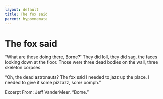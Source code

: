 ```yaml
---
layout: default
title: The fox said
parent: hypomnemata
---
```

# The fox said

“What are those doing there, Borne?” They did loll, they did sag, the faces looking down at the floor. Those were three dead bodies on the wall, three skeleton corpses.

“Oh, the dead astronauts? The fox said I needed to jazz up the place. I needed to give it some pizzazz, some oomph.”

Excerpt From: Jeff VanderMeer. “Borne.”